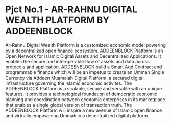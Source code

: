 # Pjct No.1 - AR-RAHNU DIGITAL WEALTH PLATFORM BY ADDEENBLOCK

Ar-Rahnu Digital Wealth Platform is a customized economic model powering by a decentralized open finance ecosystem. ADDEENBLOCK Platform is an Open Network for Islamic Digital Assets and Decentralized Applications. It enables the secure and interoperable flow of assets and data across protocols and application. ADDEENBLOCK build a Smart Aqd Contract and programmable finance which will be an impetus to create an Ummah Single Currency via Addeen Muamalah Digital Platform, a secured digital infrastructure governing the Islamic economic activites. The ADDEENBLOCK Platform is a scalable, secure and versatile with an unique features. It provides a technological foundation of democratic economic planning and coordination between economic enterprises in its marketplace that enables a single global version of transaction truth. The ADDEENBLOCK Platform will inspire a new avenue of Islamic open finance and virtually empowering Ummah in a decentralized digital platform.
